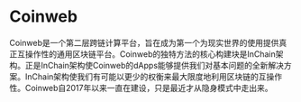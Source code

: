 # Coinweb

Coinweb是一个第二层跨链计算平台，旨在成为第一个为现实世界的使用提供真正互操作性的通用区块链平台。Coinweb的独特方法的核心构建块是InChain架构。正是InChain架构使Coinweb的dApps能够提供我们对基本问题的全新解决方案。InChain架构使我们有可能以更少的权衡来最大限度地利用区块链的互操作性。Coinweb自2017年以来一直在建设，只是最近才从隐身模式中走出来。

